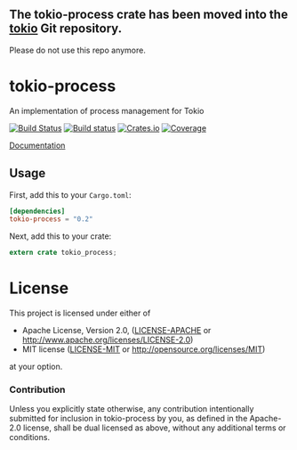 ## The tokio-process crate has been moved into the [tokio](https://github.com/tokio-rs/tokio) Git repository.

Please do not use this repo anymore.

# tokio-process

An implementation of process management for Tokio

[![Build Status](https://travis-ci.com/alexcrichton/tokio-process.svg?branch=master)](https://travis-ci.com/alexcrichton/tokio-process)
[![Build status](https://ci.appveyor.com/api/projects/status/43c8g7fy801e5902?svg=true)](https://ci.appveyor.com/project/alexcrichton/tokio-process)
[![Crates.io](https://img.shields.io/crates/v/tokio-process.svg?maxAge=2592000)](https://crates.io/crates/tokio-process)
[![Coverage](https://img.shields.io/codecov/c/github/alexcrichton/tokio-process/master.svg)](https://codecov.io/gh/alexcrichton/tokio-process)

[Documentation](https://docs.rs/tokio-process)

## Usage

First, add this to your `Cargo.toml`:

```toml
[dependencies]
tokio-process = "0.2"
```

Next, add this to your crate:

```rust
extern crate tokio_process;
```


# License

This project is licensed under either of

 * Apache License, Version 2.0, ([LICENSE-APACHE](LICENSE-APACHE) or
   http://www.apache.org/licenses/LICENSE-2.0)
 * MIT license ([LICENSE-MIT](LICENSE-MIT) or
   http://opensource.org/licenses/MIT)

at your option.

### Contribution

Unless you explicitly state otherwise, any contribution intentionally submitted
for inclusion in tokio-process by you, as defined in the Apache-2.0 license, shall be
dual licensed as above, without any additional terms or conditions.

